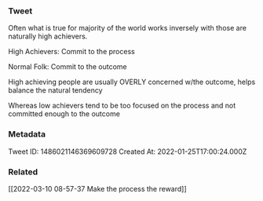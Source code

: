 ### Tweet
Often what is true for majority of the world works inversely with those are naturally high achievers.

High Achievers: Commit to the process

Normal Folk: Commit to the outcome

High achieving people are usually OVERLY concerned w/the outcome, helps balance the natural tendency

Whereas low achievers tend to be too focused on the process and not committed enough to the outcome

### Metadata
Tweet ID: 1486021146369609728
Created At: 2022-01-25T17:00:24.000Z

### Related
[[2022-03-10 08-57-37 Make the process the reward]]

